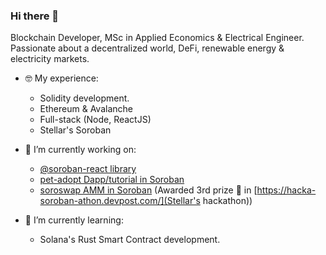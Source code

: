 ### Hi there 👋

Blockchain Developer, MSc in Applied Economics & Electrical Engineer. Passionate about a decentralized world, DeFi, renewable energy & electricity markets.

- 🤓 My experience:
  - Solidity development.
  - Ethereum & Avalanche
  - Full-stack (Node, ReactJS)
  - Stellar's Soroban

- 🔭 I’m currently working on:
  - [@soroban-react library](https://github.com/esteblock/soroban-react)
  - [pet-adopt Dapp/tutorial in Soroban](https://github.com/esteblock/pet-adopt-soroban)
  - [soroswap AMM in Soroban](https://github.com/esteblock/soroswap) (Awarded 3rd prize 🎊 in [https://hacka-soroban-athon.devpost.com/](Stellar's hackathon))
  
- 🌱 I’m currently learning:
  - Solana's Rust Smart Contract development.
